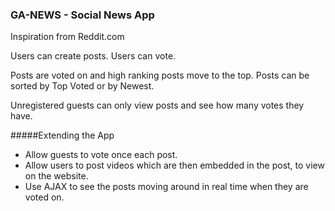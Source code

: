 ### GA-NEWS - Social News App

Inspiration from Reddit.com

Users can create posts.
Users can vote.

Posts are voted on and high ranking posts move to the top.
Posts can be sorted by Top Voted or by Newest.

Unregistered guests can only view posts and see how many votes they have.




#####Extending the App

- Allow guests to vote once each post.
- Allow users to post videos which are then embedded in the post, to view on the website.
- Use AJAX to see the posts moving around in real time when they are voted on.
